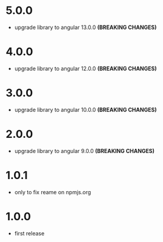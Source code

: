 # 5.0.0
- upgrade library to angular 13.0.0 **(BREAKING CHANGES)**

# 4.0.0
- upgrade library to angular 12.0.0 **(BREAKING CHANGES)**

# 3.0.0
- upgrade library to angular 10.0.0 **(BREAKING CHANGES)**

# 2.0.0
- upgrade library to angular 9.0.0 **(BREAKING CHANGES)**

# 1.0.1
- only to fix reame on npmjs.org

# 1.0.0
- first release

